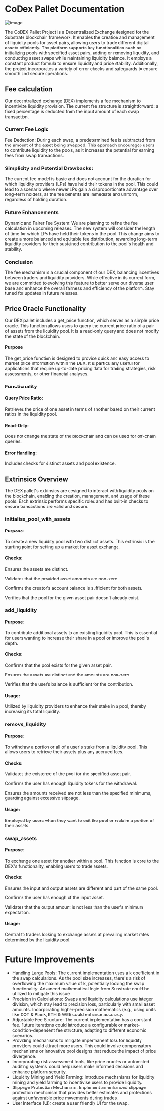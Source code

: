 # CoDex Pallet Documentation

 ![image](images/2.png)

The CoDEX Pallet Project is a Decentralized Exchange designed for the Substrate blockchain framework. 
It enables the creation and management of liquidity pools for asset pairs, allowing users to trade different digital assets efficiently. 
The platform supports key functionalities such as initializing pools with specified asset pairs, adding or removing liquidity, and conducting asset swaps while maintaining liquidity balance. 
It employs a constant product formula to ensure liquidity and price stability. 
Additionally, the project incorporates a variety of error checks and safeguards to ensure smooth and secure operations. 

## Fee calculation

Our decentralized exchange (DEX) implements a fee mechanism to incentivize liquidity provision. 
The current fee structure is straightforward: a fixed percentage is deducted from the input amount of each swap transaction.

### Current Fee Logic
Fee Deduction: During each swap, a predetermined fee is subtracted from the amount of the asset being swapped. 
This approach encourages users to contribute liquidity to the pools, as it increases the potential for earning fees from swap transactions.
### Simplicity and Potential Drawbacks:
The current fee model is basic and does not account for the duration for which liquidity providers (LPs) have held their tokens in the pool. This could lead to a scenario where newer LPs gain a disproportionate advantage over long-term holders, as the fee benefits are immediate and uniform, regardless of holding duration.

### Future Enhancements
Dynamic and Fairer Fee System: We are planning to refine the fee calculation in upcoming releases. 
The new system will consider the length of time for which LPs have held their tokens in the pool. 
This change aims to create a more balanced and equitable fee distribution, 
rewarding long-term liquidity providers for their sustained contribution to the pool's health and stability.

### Conclusion
The fee mechanism is a crucial component of our DEX, 
balancing incentives between traders and liquidity providers.
While effective in its current form, we are committed to evolving this feature to better serve our diverse user base and enhance the 
overall fairness and efficiency of the platform. Stay tuned for updates in future releases.

## Price Oracle Functionality

Our DEX pallet includes a get_price function, which serves as a simple price oracle. 
This function allows users to query the current price ratio of a pair of assets from the liquidity pool. 
It is a read-only query and does not modify the state of the blockchain.

#### Purpose
The get_price function is designed to provide quick and easy access to market price information within the DEX. It is particularly useful for applications that require up-to-date pricing data for trading strategies, risk assessments, or other financial analyses.

### Functionality
#### Query Price Ratio: 
Retrieves the price of one asset in terms of another based on their current ratios in the liquidity pool.
#### Read-Only: 
Does not change the state of the blockchain and can be used for off-chain queries.
#### Error Handling: 
Includes checks for distinct assets and pool existence.


## Extrinsics Overview
The DEX pallet's extrinsics are designed to interact with liquidity pools on the blockchain, enabling the creation, management, and usage of these pools. Each extrinsic performs specific roles and has built-in checks to ensure transactions are valid and secure.

### initialise_pool_with_assets
#### Purpose: 
To create a new liquidity pool with two distinct assets. This extrinsic is the starting point for setting up a market for asset exchange.
#### Checks:
Ensures the assets are distinct.

Validates that the provided asset amounts are non-zero.

Confirms the creator's account balance is sufficient for both assets.

Verifies that the pool for the given asset pair doesn't already exist.

### add_liquidity

#### Purpose: 

To contribute additional assets to an existing liquidity pool. This is essential for users wanting to increase their share in a pool or improve the pool's depth.

#### Checks:

Confirms that the pool exists for the given asset pair.

Ensures the assets are distinct and the amounts are non-zero.

Verifies that the user’s balance is sufficient for the contribution.

#### Usage: 

Utilized by liquidity providers to enhance their stake in a pool, thereby increasing its total liquidity.

### remove_liquidity
#### Purpose: 

To withdraw a portion or all of a user's stake from a liquidity pool. This allows users to retrieve their assets plus any accrued fees.

#### Checks:

Validates the existence of the pool for the specified asset pair.

Confirms the user has enough liquidity tokens for the withdrawal.

Ensures the amounts received are not less than the specified minimums, guarding against excessive slippage.

#### Usage: 
Employed by users when they want to exit the pool or reclaim a portion of their assets.

### swap_assets
#### Purpose: 
To exchange one asset for another within a pool. This function is core to the DEX's functionality, enabling users to trade assets.
#### Checks:
Ensures the input and output assets are different and part of the same pool.

Confirms the user has enough of the input asset.

Validates that the output amount is not less than the user's minimum expectation.

#### Usage: 
Central to traders looking to exchange assets at prevailing market rates determined by the liquidity pool.


# Future Improvements
- Handling Large Pools: The current implementation uses a k coefficient in the swap calculations. As the pool size increases, there's a risk of overflowing the maximum value of k, potentially locking the swap functionality. Advanced mathematical logic from Substrate could be utilized to mitigate this issue.
- Precision in Calculations: Swaps and liquidity calculations use integer division, which may lead to precision loss, particularly with small asset amounts. Incorporating higher-precision mathematics (e.g., using units like DOT & Plank, ETH & WEI) could enhance accuracy.
- Adjustable Fee Structure: The current implementation has a constant fee. Future iterations could introduce a configurable or market-condition-dependent fee structure, adapting to different economic scenarios.
- Providing mechanisms to mitigate impermanent loss for liquidity providers could attract more users. This could involve compensatory mechanisms or innovative pool designs that reduce the impact of price divergence.
- Incorporating risk assessment tools, like price oracles or automated auditing systems, could help users make informed decisions and enhance platform security.
- Liquidity Mining and Yield Farming: Introduce mechanisms for liquidity mining and yield farming to incentivise users to provide liquidity.
- Slippage Protection Mechanism: Implement an enhanced slippage protection mechanism that provides better estimates and protections against unfavorable price movements during trades.
- User Interface (UI): create a user friendly UI for the swap.
